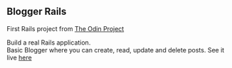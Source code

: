 ## Blogger Rails


First Rails project from [The Odin Project](http://www.theodinproject.com/web-development-101/ruby-on-rails?ref=lnav)

Build a real Rails application.<br>
Basic Blogger where you can create, read, update and delete posts. See it live [here](https://radiant-tundra-5862.herokuapp.com)
